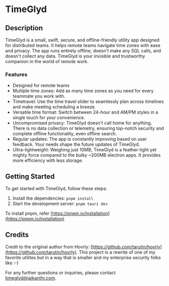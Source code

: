 # TimeGlyd

## Description

TimeGlyd is a small, swift, secure, and offline-friendly utility app designed for distributed teams. It helps remote teams navigate time zones with ease and privacy. The app runs entirely offline, doesn't make any SQL calls, and doesn't collect any data. TimeGlyd is your invisible and trustworthy companion in the world of remote work.

### Features

- Designed for remote teams
- Multiple time zones: Add as many time zones as you need for every teammate you work with.
- Timetravel: Use the time travel slider to seamlessly plan across timelines and make meeting scheduling a breeze.
- Versatile time format: Switch between 24-hour and AM/PM styles in a single touch for your convenience.
- Uncompromised privacy: TimeGlyd doesn't call home for anything. There is no data collection or telemetry, ensuring top-notch security and complete offline functionality, even offline search.
- Regular updates: The app is constantly improving based on user feedback. Your needs shape the future updates of TimeGlyd.
- Ultra-lightweight: Weighing just 10MB, TimeGlyd is a feather-light yet mighty force compared to the bulky ~200MB electron apps. It provides more efficiency with less storage.

## Getting Started

To get started with TimeGlyd, follow these steps:

1. Install the dependencies: `pnpm install`
2. Start the development server: `pnpm tauri dev`

To install pnpm, refer [https://pnpm.io/installation](https://pnpm.io/installation)

## Credits

Credit to the original author from Hovrly: [https://github.com/tarutin/hovrly](https://github.com/tarutin/hovrly). This project is a  rewrite of one of my favorite utilites but in a way that is smaller and my enterprise security folks like :-)  

For any further questions or inquiries, please contact timeglyd@jaikanthj.com.